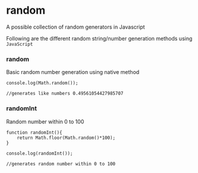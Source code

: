 # random


A possible collection of random generators in Javascript

Following are the different random string/number generation methods using `JavaScript`

### random

Basic random number generation using native method


```
console.log(Math.random());

//generates like numbers 0.49561054427985707
```


### randomInt

Random number within 0 to 100

```
function randomInt(){
	return Math.floor(Math.random()*100);
}

console.log(randomInt());

//generates random number within 0 to 100
```
